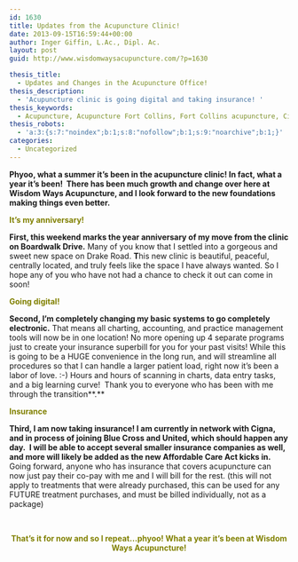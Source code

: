 ```yaml
---
id: 1630
title: Updates from the Acupuncture Clinic!
date: 2013-09-15T16:59:44+00:00
author: Inger Giffin, L.Ac., Dipl. Ac.
layout: post
guid: http://www.wisdomwaysacupuncture.com/?p=1630

thesis_title:
  - Updates and Changes in the Acupuncture Office!
thesis_description:
  - 'Acupuncture clinic is going digital and taking insurance! '
thesis_keywords:
  - Acupuncture, Acupuncture Fort Collins, Fort Collins acupuncture, Cigna, United, Blue Cross, Anthem, Blue Shield
thesis_robots:
  - 'a:3:{s:7:"noindex";b:1;s:8:"nofollow";b:1;s:9:"noarchive";b:1;}'
categories:
  - Uncategorized
---
```

<div>
  <strong>Phyoo, what a summer it&#8217;s been in the acupuncture clinic! In fact, what a year it&#8217;s been!  There has been much growth and change over here at Wisdom Ways Acupuncture, and I look forward to the new foundations making things even better. </strong>
</div>

<span style="color: #808000;"><strong>It&#8217;s my anniversary!</strong></span>

**First, this weekend marks the year anniversary of my move from the clinic on Boardwalk Drive.** Many of you know that I settled into a gorgeous and sweet new space on Drake Road. **T**his new clinic is beautiful, peaceful, centrally located, and truly feels like the space I have always wanted. So I hope any of you who have not had a chance to check it out can come in soon!

**<span style="color: #808000;">Going digital!</span>** 

**Second, I&#8217;m completely changing my basic systems to go completely electronic.** That means all charting, accounting, and practice management tools will now be in one location! No more opening up 4 separate programs just to create your insurance superbill for you for your past visits! While this is going to be a HUGE convenience in the long run, and will streamline all procedures so that I can handle a larger patient load, right now it&#8217;s been a labor of love. :-) Hours and hours of scanning in charts, data entry tasks, and a big learning curve!  Thank you to everyone who has been with me through the transition**.**

**<span style="color: #808000;">Insurance</span>**

<p style="text-align: left;">
  <strong>Third, I am now taking insurance! I am currently in network with Cigna, and in process of joining Blue Cross and United, which should happen any day.  I will be able to accept several smaller insurance companies as well, and more will likely be added as the new Affordable Care Act kicks in. </strong>Going forward, anyone who has insurance that covers acupuncture can now just pay their co-pay with me and I will bill for the rest. (this will not apply to treatments that were already purchased, this can be used for any FUTURE treatment purchases, and must be billed individually, not as a package)
</p>

<p style="text-align: center;">
  <strong><span style="color: #808000;"> </span></strong>
</p>

<div style="text-align: center;">
  <strong><span style="color: #808000;">That&#8217;s it for now and so I repeat&#8230;phyoo! What a year it&#8217;s been at Wisdom Ways Acupuncture!</span></strong>
</div>

&nbsp;

&nbsp;

&nbsp;